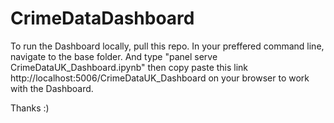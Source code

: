 # CrimeDataDashboard

To run the Dashboard locally, pull this repo.
In your preffered command line, navigate to the base folder.
And type "panel serve CrimeDataUK_Dashboard.ipynb"
then copy paste this link http://localhost:5006/CrimeDataUK_Dashboard on your browser to work with the Dashboard.

Thanks :)

